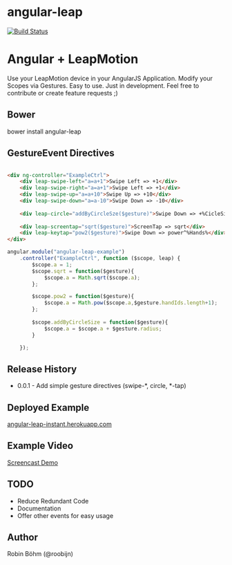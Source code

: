 angular-leap
============
[![Build Status](https://travis-ci.org/angular-leap/angular-leap.png)](https://travis-ci.org/angular-leap/angular-leap)

# Angular + LeapMotion
Use your LeapMotion device in your AngularJS Application. 
Modify your Scopes via Gestures.
Easy to use.
Just in development.
Feel free to contribute or create feature requests ;)

## Bower

bower install angular-leap

## GestureEvent Directives

```html

<div ng-controller="ExampleCtrl">
	<div leap-swipe-left="a=a+1">Swipe Left => +1</div>
	<div leap-swipe-right="a=a+1">Swipe Left => +1</div>
	<div leap-swipe-up="a=a+10">Swipe Up => +10</div>
	<div leap-swipe-down="a=a-10">Swipe Down => -10</div>
	
	<div leap-circle="addByCircleSze($gesture)">Swipe Down => +%CicleSize%</div>
	
	<div leap-screentap="sqrt($gesture)">ScreenTap => sqrt</div>
	<div leap-keytap="pow2($gesture)">Swipe Down => power^%Hands%</div>
</div>
```

```js
angular.module("angular-leap-example")
    .controller("ExampleCtrl", function ($scope, leap) {
		$scope.a = 1;
        $scope.sqrt = function($gesture){
        	$scope.a = Math.sqrt($scope.a);
        };

        $scope.pow2 = function($gesture){
        	$scope.a = Math.pow($scope.a,$gesture.handIds.length+1);
        };
        
        $scope.addByCircleSize = function($gesture){
            $scope.a = $scope.a + $gesture.radius;
        }

    });
```

## Release History
* 0.0.1 - Add simple gesture directives (swipe-*, circle, *-tap)

## Deployed Example
[angular-leap-instant.herokuapp.com](https://angular-leap-instant.herokuapp.com/)

## Example Video
[Screencast Demo](http://www.youtube.com/watch?v=RrszTInvJA4&feature=youtu.be)

## TODO
* Reduce Redundant Code
* Documentation
* Offer other events for easy usage

## Author
Robin Böhm (@roobijn)

